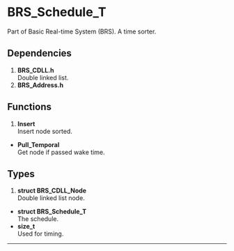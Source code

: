 # BRS_Schedule_T
Part of Basic Real-time System (BRS). A time sorter.


## Dependencies
1. **BRS_CDLL.h**  
Double linked list.
2. **BRS_Address.h**


## Functions

1. **Insert**  
Insert node sorted.
- **Pull_Temporal**  
Get node if passed wake time.

## Types

1. **struct BRS_CDLL_Node**  
Double linked list node.
- **struct BRS_Schedule_T**  
The schedule.
- **size_t**  
Used for timing.

---
